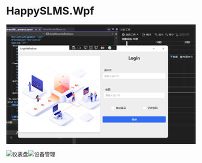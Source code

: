 # HappySLMS.Wpf

![Login](Screenshot\Login.png)

![仪表盘](E:\open-source-project\HappySLMS\Screenshot\仪表盘.png)![设备管理](E:\open-source-project\HappySLMS\Screenshot\设备管理.png)